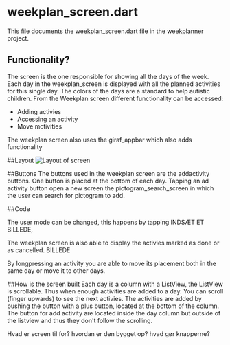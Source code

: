 # weekplan_screen.dart
This file documents the weekplan_screen.dart file in the weekplanner project.

## Functionality?
The screen is the one responsible for showing all the days of the week. Each day in the weekplan_screen is displayed with all the planned activities for this single day. The colors of the days are a standard to help autistic children. From the Weekplan screen different functionality can be accessed:

* Adding activies
* Accessing an activity
* Move mctivities

The weekplan screen also uses the giraf_appbar which also adds functionality

##Layout
![Layout of screen]()

##Buttons
The buttons used in the weekplan screen are the addactivity buttons. One button is placed at the bottom of each day. 
Tapping an ad activity button open a new screen the pictogram_search_screen in which the user can search for pictogram to add. 


##Code




The user mode can be changed, this happens by tapping INDSÆT ET BILLEDE,  

The weekplan screen is also able to display the activies marked as done or as cancelled. BILLEDE

By longpressing an activity you are able to move its placement both in the same day or move it to other days.




##How is the screen built
Each day is a column with a ListView, the ListView is 
scrollable. Thus when enough activities are added to a day. You can scroll (finger upwards) to see
the next activies. The activities are added by pushing the button with a plus button, located at the
bottom of the column. The button for add activity are located inside the day column but outside of the listview and thus they don't follow the scrolling.<br>




Hvad er screen til for?
hvordan er den bygget op?
hvad gør knapperne?

